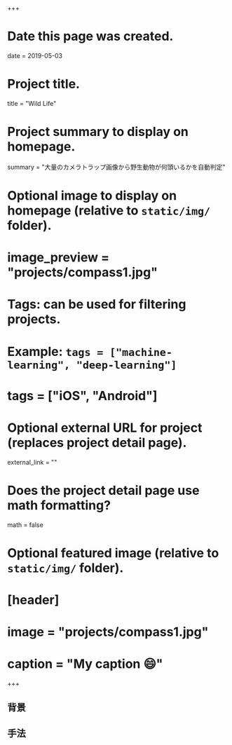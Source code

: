+++
# Date this page was created.
date = 2019-05-03

# Project title.
title = "Wild Life"

# Project summary to display on homepage.
summary = "大量のカメラトラップ画像から野生動物が何頭いるかを自動判定"

# Optional image to display on homepage (relative to `static/img/` folder).
# image_preview = "projects/compass1.jpg"

# Tags: can be used for filtering projects.
# Example: `tags = ["machine-learning", "deep-learning"]`
# tags = ["iOS", "Android"]

# Optional external URL for project (replaces project detail page).
external_link = ""

# Does the project detail page use math formatting?
math = false

# Optional featured image (relative to `static/img/` folder).
# [header]
# image = "projects/compass1.jpg"
# caption = "My caption :smile:"

+++

## 背景
## 手法